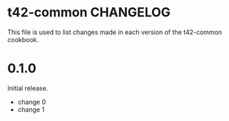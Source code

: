 # t42-common CHANGELOG

This file is used to list changes made in each version of the t42-common cookbook.

# 0.1.0

Initial release.

- change 0
- change 1

